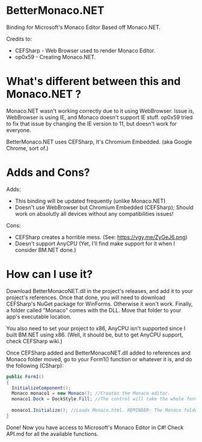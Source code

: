 # BetterMonaco.NET
Binding for Microsoft's Monaco Editor Based off Monaco.NET.

Credits to:
- CEFSharp - Web Browser used to render Monaco Editor.
- op0x59 - Creating Monaco.NET.

# What's different between this and Monaco.NET ?
Monaco.NET wasn't working correctly due to it using WebBrowser.
Issue is, WebBrowser is using IE, and Monaco doesn't support IE stuff. op0x59 tried to fix that issue by changing the IE version to 11, but doesn't work for everyone.

BetterMonaco.NET uses CEFSharp, It's Chromium Embedded. (aka Google Chrome, sort of.)

# Adds and Cons?
Adds:
- This binding will be updated frequently (unlike Monaco.NET)
- Doesn't use WebBrowser but Chromium Embedded (CEFSharp); Should work on absolutly all devices without any compatibilities issues!

Cons:
- CEFSharp creates a horrible mess. (See: https://vgy.me/ZyGeJ6.png)
- Doesn't support AnyCPU (Yet, I'll find make support for it when I consider BM.NET done.)

# How can I use it?
Download BetterMonacoNET.dll in the project's releases, and add it to your project's references.
Once that done, you will need to download CEFSharp's NuGet package for WinForms. Otherwise it won't work.
Finally, a folder called "Monaco" comes with the DLL. Move that folder to your app's executable location.

You also need to set your project to x86, AnyCPU isn't supported since I built BM.NET using x86. (Well, it should be, but to get AnyCPU support, check CEFSharp wiki.)

Once CEFSharp added and BetterMonacoNET.dll added to references and Monaco folder moved, go to your Form1() function or whatever it is, and do the following (CSharp): 
```cs
public Form1()
{
  InitializeComponent();
  Monaco monaco1 = new Monaco(); //Creates the Monaco editor.
  monaco1.Dock = DockStyle.Fill; //The control will take the whole form.
  
  monaco1.Initialize(); //Loads Monaco.html. REMINDER: The Monaco folder must be in your project's .exe location. You can still specify the path like this: monaco1.Initialize("C:/Monaco/Monaco.html")
}
```

Done! Now you have access to Microsoft's Monaco Editor in C#!
Check API.md for all the available functions.
